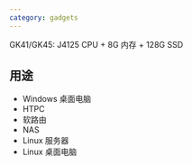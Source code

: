 ```yaml
---
category: gadgets
---
```


GK41/GK45: J4125 CPU + 8G 内存 + 128G SSD

## 用途

- Windows 桌面电脑
- HTPC
- 软路由
- NAS
- Linux 服务器
- Linux 桌面电脑
